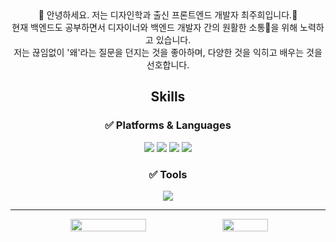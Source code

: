 <div align="center">
👋 안녕하세요. 저는 디자인학과 출신 프론트엔드 개발자 최주희입니다.👋 </br>
현재 백엔드도 공부하면서 디자이너와 백엔드 개발자 간의 원활한 소통💬을 위해 노력하고 있습니다.</br>
저는 끊임없이 '왜'라는 질문을 던지는 것을 좋아하며, 다양한 것을 익히고 배우는 것을 선호합니다.

##  Skills

### ✅ Platforms & Languages
<img src="https://img.shields.io/badge/react-61DAFB?style=flat-square&logo=react&logoColor=black"/> <img src="https://img.shields.io/badge/nextjs-ffffff?style=flat-square&logo=nextdotjs&logoColor=black"/>
<img src="https://img.shields.io/badge/typescript-3178C6?style=flat-square&logo=typescript&logoColor=white"/>
<img src="https://img.shields.io/badge/express-ffffff?style=flat-square&logo=express&logoColor=black"/>

### ✅ Tools
<img src="https://img.shields.io/badge/firebase-FFCA28?style=flat-square&logo=firebase&logoColor=FF7139"/>
 
</div>

<hr/>

<div align="center" style="display: flex; justify-content: center; align-items: center;">
  <img src="https://github-readme-stats.vercel.app/api?username=juhee067&show_icons=true&theme=dark" style="width: 49%;"/>
  <img src="https://github-readme-stats.vercel.app/api/top-langs/?username=juhee067&layout=compact&theme=dark" style="width: 38%;"/>
</div>
